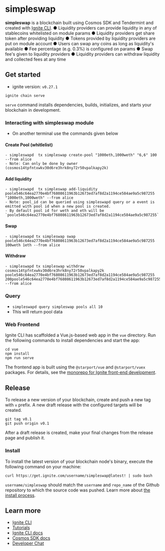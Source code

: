 # simpleswap
**simpleswap** is a blockchain built using Cosmos SDK and Tendermint and created with [Ignite CLI](https://ignite.com/cli).
● Liquidity providers can provide liquidity in any of stablecoins whitelisted on module
params
● Liquidity providers get share token after providing liquidity
● Tokens provided by liquidity providers are put on module account
● Users can swap any coins as long as liquidity's available
● Fee percentage (e.g. 0.3%) is configured on params
● Swap fee's given to liquidity providers
● Liquidity providers can withdraw liquidity and collected fees at any time

## Get started
- ignite version: `v0.27.1`
```
ignite chain serve
```

`serve` command installs dependencies, builds, initializes, and starts your blockchain in development.

### Interacting with simpleswap module

- On another terminal use the commands given below

#### Create Pool (whitlelist)
    - simpleswapd  tx simpleswap create-pool "1000eth,1000weth" "6,6" 100 --from alice
    - Note: Can only be done by owner (cosmos14tpfntxwkv30d6re3hrk8ny72r50vpalkapy2k)

#### Add liquidity
    - simpleswapd  tx simpleswap add-liquidity poole546c64ea2770e4bf76808611963b12673ed7af8d2a1194ce584ae9a5c987255 "1000eth,1000weth" --from alice
    - Note: pool_id can be queried using simpleswapd query or a event is emitted with pool id when a new pool is created.
    - By default pool id for weth and eth will be `poole546c64ea2770e4bf76808611963b12673ed7af8d2a1194ce584ae9a5c987255`

#### Swap
    - simpleswapd tx simpleswap swap poole546c64ea2770e4bf76808611963b12673ed7af8d2a1194ce584ae9a5c987255 100weth 1eth --from alice

#### Withdraw
    - simpleswapd tx simpleswap withdraw cosmos14tpfntxwkv30d6re3hrk8ny72r50vpalkapy2k poole546c64ea2770e4bf76808611963b12673ed7af8d2a1194ce584ae9a5c987255 200poole546c64ea2770e4bf76808611963b12673ed7af8d2a1194ce584ae9a5c987255 --from alice

### Query

- `simpleswapd query simpleswap pools all 10`
- This will return pool data

### Web Frontend

Ignite CLI has scaffolded a Vue.js-based web app in the `vue` directory. Run the following commands to install dependencies and start the app:

```
cd vue
npm install
npm run serve
```

The frontend app is built using the `@starport/vue` and `@starport/vuex` packages. For details, see the [monorepo for Ignite front-end development](https://github.com/ignite/web).

## Release
To release a new version of your blockchain, create and push a new tag with `v` prefix. A new draft release with the configured targets will be created.

```
git tag v0.1
git push origin v0.1
```

After a draft release is created, make your final changes from the release page and publish it.

### Install
To install the latest version of your blockchain node's binary, execute the following command on your machine:

```
curl https://get.ignite.com/username/simpleswap@latest! | sudo bash
```
`username/simpleswap` should match the `username` and `repo_name` of the Github repository to which the source code was pushed. Learn more about [the install process](https://github.com/allinbits/starport-installer).

## Learn more

- [Ignite CLI](https://ignite.com/cli)
- [Tutorials](https://docs.ignite.com/guide)
- [Ignite CLI docs](https://docs.ignite.com)
- [Cosmos SDK docs](https://docs.cosmos.network)
- [Developer Chat](https://discord.gg/ignite)
